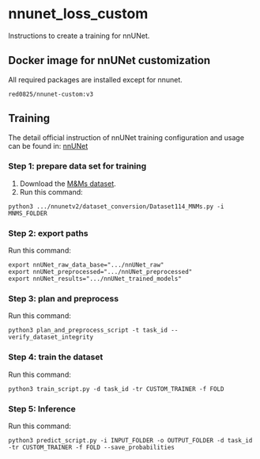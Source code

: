 # nnunet_loss_custom
Instructions to create a training for nnUNet.

## Docker image for nnUNet customization
All required packages are installed except for nnunet.
```
red0825/nnunet-custom:v3
```

## Training
The detail official instruction of nnUNet training configuration and usage can be found in: [nnUNet](https://github.com/MIC-DKFZ/nnunet)

### Step 1: prepare data set for training
1. Download the [M&Ms dataset](https://www.ub.edu/mnms/).
2. Run this command:
```
python3 .../nnunetv2/dataset_conversion/Dataset114_MNMs.py -i MNMS_FOLDER
```

### Step 2: export paths
Run this command:
```
export nnUNet_raw_data_base=".../nnUNet_raw"
export nnUNet_preprocessed=".../nnUNet_preprocessed"
export nnUNet_results=".../nnUNet_trained_models"
```

### Step 3: plan and preprocess
Run this command:
```
python3 plan_and_preprocess_script -t task_id --verify_dataset_integrity
```

### Step 4: train the dataset
Run this command:
```
python3 train_script.py -d task_id -tr CUSTOM_TRAINER -f FOLD
```

### Step 5: Inference
Run this command:
```
python3 predict_script.py -i INPUT_FOLDER -o OUTPUT_FOLDER -d task_id -tr CUSTOM_TRAINER -f FOLD --save_probabilities
```
